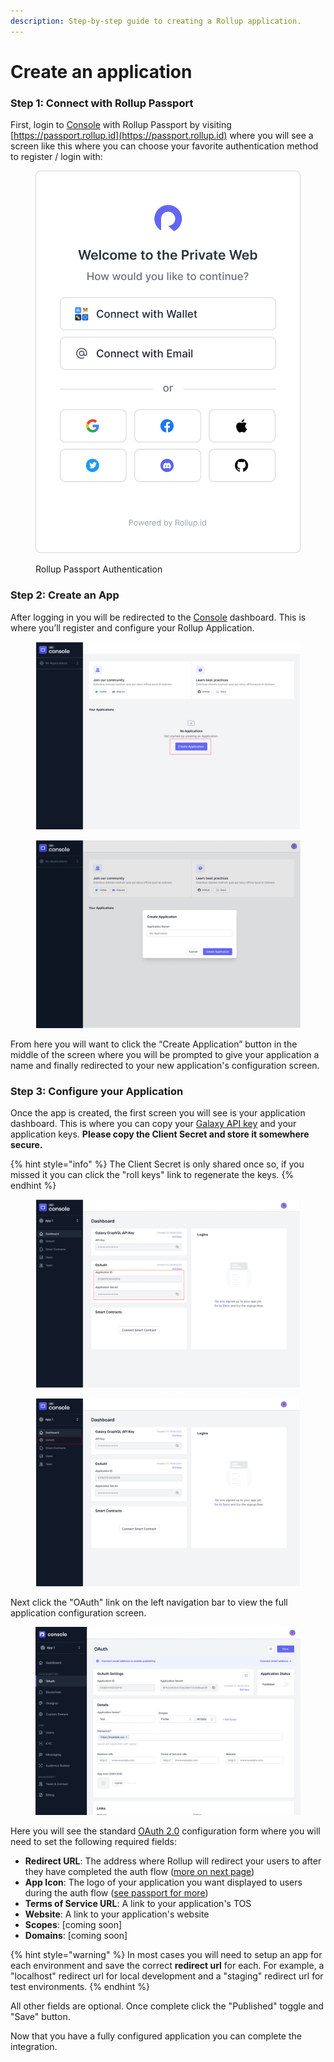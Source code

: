 ```yaml
---
description: Step-by-step guide to creating a Rollup application.
---
```


# Create an application

### Step 1: Connect with Rollup Passport

First, login to [Console](../platform/console/) with Rollup Passport by visiting [https://passport.rollup.id](https://passport.rollup.id) where you will see a screen like this where you can choose your favorite authentication method to register / login with:

<figure><img src="../.gitbook/assets/authenticate.svg" alt=""><figcaption><p>Rollup Passport Authentication</p></figcaption></figure>

### Step 2: Create an App

After logging in you will be redirected to the [Console](../platform/console/) dashboard. This is where you’ll register and configure your Rollup Application.

<div>

<figure><img src="../.gitbook/assets/DashboardInstruction.png" alt=""><figcaption></figcaption></figure>

 

<figure><img src="../.gitbook/assets/Create Application.png" alt=""><figcaption></figcaption></figure>

</div>

From here you will want to click the “Create Application” button in the middle of the screen where you will be prompted to give your application a name and finally redirected to your new application's configuration screen.

### Step 3: Configure your Application

Once the app is created, the first screen you will see is your application dashboard. This is where you can copy your [Galaxy API key](../reference/galaxy-api.md) and your application keys. **Please copy the Client Secret and store it somewhere secure.**

{% hint style="info" %}
The Client Secret is only shared once so, if you missed it you can click the "roll keys" link to regenerate the keys.
{% endhint %}

<div>

<figure><img src="../.gitbook/assets/Application Detail - Dashboard.png" alt=""><figcaption></figcaption></figure>

 

<figure><img src="../.gitbook/assets/Application Detail - Dashboard (1) (1).png" alt=""><figcaption></figcaption></figure>

</div>

Next click the "OAuth" link on the left navigation bar to view the full application configuration screen.

<figure><img src="../.gitbook/assets/oauth.png" alt=""><figcaption></figcaption></figure>

Here you will see the standard [OAuth 2.0](https://oauth.net/2/) configuration form where you will need to set the following required fields:

* **Redirect URL**: The address where Rollup will redirect your users to after they have completed the auth flow ([more on next page](auth-flow.md))
* **App Icon**: The logo of your application you want displayed to users during the auth flow ([see passport for more](../platform/passport.md))
* **Terms of Service URL**: A link to your application's TOS
* **Website**: A link to your application's website
* **Scopes**: \[coming soon]
* **Domains**: \[coming soon]

{% hint style="warning" %}
In most cases you will need to setup an app for each environment and save the correct **redirect url** for each. For example, a "localhost" redirect url for local development and a "staging" redirect url for test environments.
{% endhint %}

All other fields are optional. Once complete click the "Published" toggle and "Save" button.

Now that you have a fully configured application you can complete the integration.
